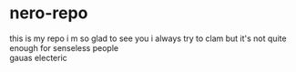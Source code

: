 # nero-repo
this is my repo i m so glad to see you
i always try to clam but it's not quite enough for senseless people<br>
gauas electeric

